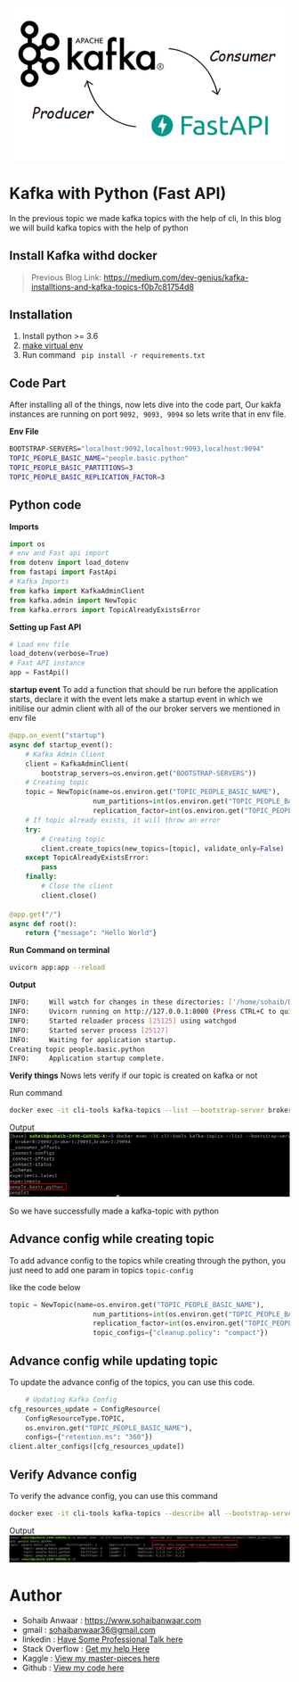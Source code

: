 
![Main Page](attachments/main_page.png)
# Kafka with Python (Fast API)

In the previous topic we made kafka topics with the help of cli, In this blog we will build kafka topics with the help of python

## Install Kafka withd docker 
> Previous Blog Link: https://medium.com/dev-genius/kafka-installtions-and-kafka-topics-f0b7c81754d8

## Installation
1. Install python >= 3.6
2. [make virtual env]([https://www.freecodecamp.org/news/how-to-setup-virtual-environments-in-python/])
3. Run command ``` pip install -r requirements.txt```

## Code Part
After installing all of the things, now lets dive into the code part, Our kakfa instances are running on port ```9092, 9093, 9094``` so lets write that in env file.

**Env File**
```bash
BOOTSTRAP-SERVERS="localhost:9092,localhost:9093,localhost:9094"
TOPIC_PEOPLE_BASIC_NAME="people.basic.python"
TOPIC_PEOPLE_BASIC_PARTITIONS=3
TOPIC_PEOPLE_BASIC_REPLICATION_FACTOR=3
```

## Python code

**Imports**
```python
import os
# env and Fast api import
from dotenv import load_dotenv
from fastapi import FastApi
# Kafka Imports
from kafka import KafkaAdminClient
from kafka.admin import NewTopic
from kafka.errors import TopicAlreadyExistsError
```

**Setting up Fast API**
```python
# Load env file
load_dotenv(verbose=True)
# Fast API instance
app = FastApi()
```
**startup event**
To add a function that should be run before the application starts, declare it with the event
lets make a startup event in which we initilise our admin client with all of the our broker servers we mentioned in env file
```python
@app.on_event("startup")
async def startup_event():
    # Kafka Admin Client
    client = KafkaAdminClient(
        bootstrap_servers=os.environ.get("BOOTSTRAP-SERVERS"))
    # Creating topic
    topic = NewTopic(name=os.environ.get("TOPIC_PEOPLE_BASIC_NAME"),
                     num_partitions=int(os.environ.get("TOPIC_PEOPLE_BASIC_PARTITIONS")),
                     replication_factor=int(os.environ.get("TOPIC_PEOPLE_BASIC_REPLICATION_FACTOR")))
    # If topic already exists, it will throw an error
    try:
        # Creating topic
        client.create_topics(new_topics=[topic], validate_only=False)
    except TopicAlreadyExistsError:
        pass
    finally:
        # Close the client
        client.close()

@app.get("/")
async def root():
    return {"message": "Hello World"}
```

**Run Command on terminal**
```bash
uvicorn app:app --reload
```

**Output**
```bash
INFO:     Will watch for changes in these directories: ['/home/sohaib/Documents/Kafka/kafka_python']
INFO:     Uvicorn running on http://127.0.0.1:8000 (Press CTRL+C to quit)
INFO:     Started reloader process [25125] using watchgod
INFO:     Started server process [25127]
INFO:     Waiting for application startup.
Creating topic people.basic.python
INFO:     Application startup complete.
```

**Verify things**
Nows lets verify if our topic is created on kafka or not

Run command
```bash
docker exec -it cli-tools kafka-topics --list --bootstrap-server broker0:29092,broker1:29093,broker2:29094
```
Output
![Main Page](attachments/topic_creation.png)

So we have successfully made a kafka-topic with python

## Advance config while creating topic
To add advance config to the topics while creating through the python, you just need to add one param in topics ```topic-config```

like the code below
```python
topic = NewTopic(name=os.environ.get("TOPIC_PEOPLE_BASIC_NAME"),
                     num_partitions=int(os.environ.get("TOPIC_PEOPLE_BASIC_PARTITIONS")),
                     replication_factor=int(os.environ.get("TOPIC_PEOPLE_BASIC_REPLICATION_FACTOR")),
                     topic_configs={"cleanup.policy": "compact"})
```

## Advance config while updating topic
To update the advance config of the topics, you can use this code.
```python
    # Updating Kafka Config
cfg_resources_update = ConfigResource(
    ConfigResourceType.TOPIC,
    os.environ.get("TOPIC_PEOPLE_BASIC_NAME"),
    configs={"retention.ms": "360"})
client.alter_configs([cfg_resources_update])
```

## Verify Advance config
To verify the advance config, you can use this command
```bash
docker exec -it cli-tools kafka-topics --describe all --bootstrap-server broker0:29092,broker1:29093,broker2:29094 --topic people.basic.python
```
Output
![Update Page](attachments/update_configs.png)


# Author 
* Sohaib Anwaar  : https://www.sohaibanwaar.com
* gmail          : sohaibanwaar36@gmail.com
* linkedin       : [Have Some Professional Talk here](https://www.linkedin.com/in/sohaib-anwaar-4b7ba1187/)
* Stack Overflow : [Get my help Here](https://stackoverflow.com/users/7959545/sohaib-anwaar)
* Kaggle         : [View my master-pieces here](https://www.kaggle.com/sohaibanwaar1203)
* Github         : [View my code here](https://github.com/SohaibAnwaar)